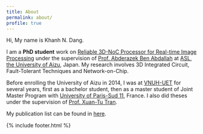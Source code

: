 ```yaml
---
title: About
permalink: about/
profile: true
---
```


<p>Hi, My name is Khanh N. Dang.</p>
<p>I am a <strong>PhD student</strong> work on <a href="http://aslweb.u-aizu.ac.jp/wiki/index.php?Research">Reliable 
3D-NoC Processor for Real-time Image Processing</a> under the supervision of <a href="http://web-ext.u-aizu.ac.jp/~benab/">Prof. Abderazek Ben Abdallah</a> at 
<a href="http://aslweb.u-aizu.ac.jp/">ASL</a>, 
<a href="http://www.u-aizu.ac.jp/e-index.html">the University of Aizu</a>, Japan. My research involves 3D Integrated Circuit, Fault-Tolerant Techniques and Network-on-Chip.</p>

<p>Before enrolling the University of Aizu in 2014, 
I was at <a href="http://e.uet.vnu.edu.vn/">VNUH-UET</a> for several years, 
first as a <nobr>bachelor student</nobr>, 
then as a <nobr>master student</nobr> of Joint Master Program with 
<a href="http://www.u-psud.fr/en/index.html">University of Paris-Sud 11</a>, France. I also did theses under the supervision of <a href="http://www.uet.vnu.edu.vn/~tutx/">Prof. Xuan-Tu Tran</a>.</p>


<p>My publication list can be found in <a href="https://scholar.google.com/citations?user=mQbqkUMAAAAJ&hl=en">here</a>.</p>



{% include footer.html %}